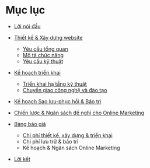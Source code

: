# Mục lục

* [Lời nói đầu](1-introduction/index.md)

* [Thiết kế & Xây dựng website](2-development/index.md)
  * [Yêu cầu tổng quan](2-development/index.md#overview)
  * [Mô tả chức năng](2-development/index.md#functions)
  * [Yêu cầu kỹ thuật](2-development/index.md#technical)

* [Kế hoạch triển khai](3-deployment/index.md)
  * [Triển khai hạ tầng kỹ thuật](3-development/index.md#sysspecs)
  * [Chuyển giao công nghệ và đào tạo](3-development/index.md#transfer)

* [Kế hoạch Sao lưu-phục hồi & Bảo trì](4-maintenance/index.md)

* [Chiến lược & Ngân sách đề nghị cho Online Marketing](5-marketing/index.md)

* [Bảng báo giá](6-pricetables/index.md)
    * [Chi phí thiết kế, xây dựng & triển khai](6-pricetables/index.md#maintenance)
    * Chi phí lưu trữ & bảo trì
    * Kế hoạch & Ngân sách Online Marketing

* [Lời kết](7-conclusion/index.md)

